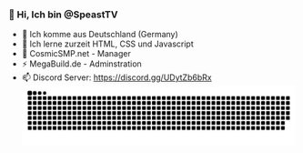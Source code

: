 ### 👋 Hi, Ich bin @SpeastTV
- 📍 Ich komme aus Deutschland (Germany)
- 🌱 Ich lerne zurzeit HTML, CSS und Javascript
- 💎 CosmicSMP.net - Manager
- ⚡ MegaBuild.de - Adminstration
- 📫 Discord Server: https://discord.gg/UDytZb6bRx
<img align=left src="https://raw.githubusercontent.com/SpeastTV/SpeastTV/main/snake.svg"></img>
